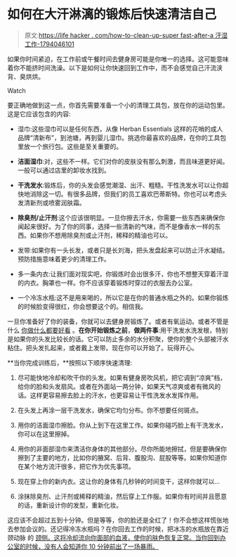 # 如何在大汗淋漓的锻炼后快速清洁自己

> 原文:[https://life hacker . com/how-to-clean-up-super fast-after-a 汗湿工作-1794046101](https://lifehacker.com/how-to-clean-yourself-up-super-fast-after-a-sweaty-work-1794046101)

如果你时间紧迫，在工作前或午餐时间去健身房可能是你唯一的选择。这可能意味着你不能挤时间洗澡。以下是如何让你快速回到工作中，而不会感觉自己汗流浃背、臭烘烘。

Watch

要正确地做到这一点，你首先需要准备一个小的清理工具包，放在你的运动包里。这是它应该包含的内容:

*   湿巾:这些湿巾可以是任何东西，从像 Herban Essentials 这样的花哨的成人品牌“清新布”，到池塘，再到婴儿湿巾。挑选你最喜欢的品牌，在你的工具包里放一个旅行包。这些是至关重要的。

*   **洁面湿巾**:对，这些不一样。它们对你的皮肤没有那么刺激，而且味道更好闻。一般可以通过店里的卸妆水找到。

*   **干洗发水**:锻炼后，你的头发会感觉潮湿、出汗、粗糙。干性洗发水可以让你超快地消除这一切。有很多品牌，但我们的员工喜欢巴蒂斯特。你也可以考虑头发清新剂或喷雾润肤霜。

*   **除臭剂/止汗剂**:这个应该很明显。一旦你擦去汗水，你需要一些东西来确保你闻起来很好。为了你的同事，选择一些清新的气味，而不是像香水一样的东西。如果你不想用除臭剂或止汗剂，稀释的精油也可以。

*   发带:如果你有一头长发，或者只是长刘海，把头发盘起来可以防止汗水凝结。预防措施意味着更少的清理工作。

*   多一条内衣:让我们面对现实吧，你锻炼时会出很多汗，你也不想整天穿着汗湿的内衣。胸罩也一样。你不应该穿着锻炼时穿过的衣服去办公室。

*   一个冷冻水瓶:这不是用来喝的，所以它是在你的普通水瓶之外的。如果你锻炼的时候脸变得很红，你会想要这个的。相信我。

一旦你准备好了你的装备，你就可以去健身房锻炼了。或者有氧运动。或者不管是什么 [你做什么都要好看](https://lifehacker.com/the-best-exercises-to-look-great-naked-1782280231) 。**在你开始锻炼之前**，**做两件事**:用干洗发水洗发根，特别是如果你的头发比较长的话。它可以防止多余的水分积聚，使你的整个头部被汗水粘住。把头发扎起来，或者戴上发带。现在你可以开始了。玩得开心。

**当你完成训练后，**按照以下顺序快速清理:

1.  尽可能快地冷却和吹干你的头发。如果有健身房吹风机，把它调到“凉爽”档，给你的脸和头发扇风。或者在外面站一两分钟，如果天气凉爽或者有微风的话。这样更容易擦去脸上的汗水，也更容易让干性洗发水发挥作用。

2.  在头发上再涂一层干洗发水，确保它均匀分布。你不想要任何斑点。

3.  用你的洁面湿巾擦脸。你从上到下在这里工作。如果你碰巧脸上有干洗发水，你可以在这里擦掉。

4.  用你的非面部湿巾来清洁你身体的其他部分。尽你所能地擦拭，但是要确保你擦到了主要的地方，比如你的腋窝、后背、腹股沟、屁股等等。如果你知道你在某个地方流汗很多，把它作为优先事项。

5.  现在穿上你的新内衣。这让你的身体有几秒钟的时间变干，这样你就可以...

6.  涂抹除臭剂、止汗剂或稀释的精油，然后穿上工作服。如果你有时间并且愿意的话，重新设计你的发型，重新化妆。

这应该不会超过五到十分钟。但是等等，你的脸还是全红了！你不会想这样慌张地去参加会议的。还记得冷冻水瓶吗？在你回去工作的时候，把冰冻的水瓶放在靠近颈动脉 的 [颈侧。这将冷却流向你面部的血液，使你的肤色恢复正常。当你回到办公室的时候，没有人会知道你 10 分钟前出了一场暴雨。](https://en.wikipedia.org/wiki/Common_carotid_artery)